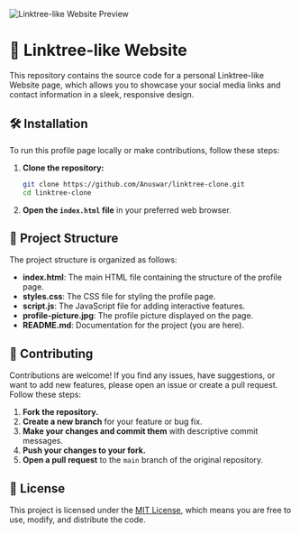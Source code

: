 ![Linktree-like Website Preview](https://raw.githubusercontent.com/Anuswar/linktree-clone/main/preview.jpg)

# 🔗 Linktree-like Website

This repository contains the source code for a personal Linktree-like Website page, which allows you to showcase your social media links and contact information in a sleek, responsive design.

## 🛠️ Installation

To run this profile page locally or make contributions, follow these steps:

1. **Clone the repository:**
    ```bash
    git clone https://github.com/Anuswar/linktree-clone.git
    cd linktree-clone
    ```

2. **Open the `index.html` file** in your preferred web browser.

## 📂 Project Structure

The project structure is organized as follows:

- **index.html**: The main HTML file containing the structure of the profile page.
- **styles.css**: The CSS file for styling the profile page.
- **script.js**: The JavaScript file for adding interactive features.
- **profile-picture.jpg**: The profile picture displayed on the page.
- **README.md**: Documentation for the project (you are here).

## 🤝 Contributing

Contributions are welcome! If you find any issues, have suggestions, or want to add new features, please open an issue or create a pull request. Follow these steps:

1. **Fork the repository.**
2. **Create a new branch** for your feature or bug fix.
3. **Make your changes and commit them** with descriptive commit messages.
4. **Push your changes to your fork.**
5. **Open a pull request** to the `main` branch of the original repository.

## 📄 License

This project is licensed under the [MIT License](LICENSE.md), which means you are free to use, modify, and distribute the code.
